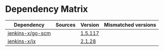 # Dependency Matrix

Dependency | Sources | Version | Mismatched versions
---------- | ------- | ------- | -------------------
[jenkins-x/go-scm](https://github.com/jenkins-x/go-scm) |  | [1.5.117]() | 
[jenkins-x/jx](https://github.com/jenkins-x/jx) |  | [2.1.28](https://github.com/jenkins-x/jx/releases/tag/v2.1.28) | 
